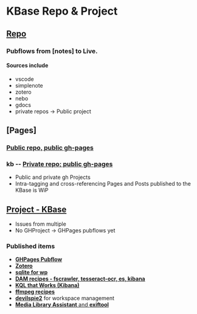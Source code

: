 # KBase Repo & Project
## [Repo](https://smcnally.github.io/kb/)
### Pubflows from [notes] to Live. 
#### Sources include 
*   vscode
*   simplenote
*   zotero 
*   nebo
*   gdocs
*   private repos -> Public project

## [Pages]
### [Public repo, public gh-pages](https://github.com/smcnally/smcnally.github.io)

### kb -- [Private repo; public gh-pages](https://smcnally.github.io/kb/)

* Public and private gh Projects
* Intra-tagging and cross-referencing Pages and Posts published to the KBase is WiP

## [Project - KBase](https://smcnally.github.io/kb/)
* Issues from multiple
* No GHProject -> GHPages pubflows yet 

### Published items 
* [**GHPages Pubflow**](GHPages%20Pubflow%20-%20May%202022.html)
* [**Zotero**](https://smcnally.github.io/kb/Zotero%20-%20May%202022.html)
* [**sqlite for wp**](https://smcnally.github.io/kb/2022-01-31.html)
* [**DAM recipes - fscrawler, tesseract-ocr, es, kibana**](https://smcnally.github.io/kb/DAM%20-%20fscrawler,%20tesseract-ocr,%20es,%20kibana.html)
* [**KQL that Works (Kibana)**](https://smcnally.github.io/kb/Kibana%20KQL%20that%20Works.html)
* [**ffmpeg recipes**](https://smcnally.github.io/kb/ffmpeg%20recipes.html)
* [**devilspie2**](https://smcnally.github.io/kb/devilspie2) for workspace management
* [**Media Library Assistant** and **exiftool**](https://smcnally.github.io/kb/media-library-assistant-exiftool)
